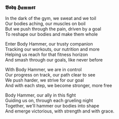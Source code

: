 ### 𝕭𝖔𝖉𝖞 𝕳𝖆𝖒𝖒𝖊𝖗

In the dark of the gym, we sweat and we toil <br />
Our bodies aching, our muscles on boil<br />
But we push through the pain, driven by a goal<br />
To reshape our bodies and make them whole<br />

Enter Body Hammer, our trusty companion<br />
Tracking our workouts, our nutrition and more<br />
Helping us reach for that fitness horizon<br />
And smash through our goals, like never before<br />

With Body Hammer, we are in control<br />
Our progress on track, our path clear to see<br />
We push harder, we strive for our goal<br />
And with each step, we become stronger, more free<br />

Body Hammer, our ally in this fight<br />
Guiding us on, through each grueling night<br />
Together, we'll hammer our bodies into shape<br />
And emerge victorious, with strength and with grace.<br />
